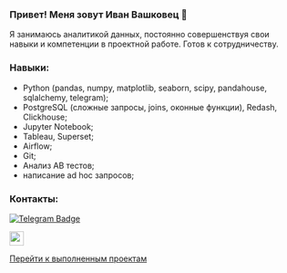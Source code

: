 ### Привет! Меня зовут Иван Вашковец 👋 

Я занимаюсь аналитикой данных, постоянно совершенствуя свои навыки и компетенции в проектной работе. Готов к сотрудничеству.

### Навыки: 
- Python (pandas, numpy, matplotlib, seaborn, scipy, pandahouse, sqlalchemy, telegram);
- PostgreSQL (сложные запросы, joins, оконные функции), Redash, Clickhouse;
- Jupyter Notebook;
- Tableau, Superset;
- Airflow;
- Git;
- Анализ AB тестов;
- написание ad hoc запросов;

### Контакты:
[![Telegram Badge](https://img.shields.io/badge/Telegram-blue?logo=telegram&logoColor=white)](https://t.me/Ivan_Vashkovets)
<p><a href="https://www.linkedin.com/in/ivan-vashkovets/"><img src="https://img.shields.io/badge/linkedin-%230077B5.svg?&style=for-the-badge&logo=linkedin&logoColor=white" height=25>


[Перейти к выполненным проектам](https://github.com/IvanVashkovets/Portfolio/blob/main/README.md)


